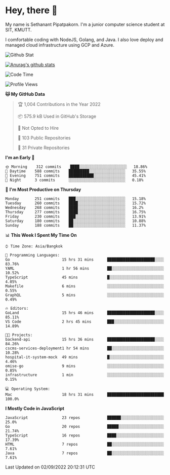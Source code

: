 # Hey, there 🙌
My name is Sethanant Pipatpakorn. I'm a junior computer science student at SIT, KMUTT.

I comfortable coding with NodeJS, Golang, and Java. I also love deploy and managed cloud infrastructure using GCP and Azure.

![Github Stat](https://github-profile-summary-cards.vercel.app/api/cards/profile-details?username=thetkpark&theme=dracula)

[![Anurag's github stats](https://github-readme-stats.vercel.app/api?username=thetkpark&count_private=true&show_icons=true&theme=tokyonight)](https://github.com/anuraghazra/github-readme-stats)

<!--START_SECTION:waka-->
![Code Time](http://img.shields.io/badge/Code%20Time-759%20hrs%2015%20mins-blue)

![Profile Views](http://img.shields.io/badge/Profile%20Views-0-blue)

**🐱 My GitHub Data** 

> 🏆 1,004 Contributions in the Year 2022
 > 
> 📦 575.9 kB Used in GitHub's Storage 
 > 
> 🚫 Not Opted to Hire
 > 
> 📜 103 Public Repositories 
 > 
> 🔑 31 Private Repositories  
 > 
**I'm an Early 🐤** 

```text
🌞 Morning    312 commits    ████░░░░░░░░░░░░░░░░░░░░░   18.86% 
🌆 Daytime    588 commits    █████████░░░░░░░░░░░░░░░░   35.55% 
🌃 Evening    751 commits    ███████████░░░░░░░░░░░░░░   45.41% 
🌙 Night      3 commits      ░░░░░░░░░░░░░░░░░░░░░░░░░   0.18%

```
📅 **I'm Most Productive on Thursday** 

```text
Monday       251 commits    ███░░░░░░░░░░░░░░░░░░░░░░   15.18% 
Tuesday      260 commits    ████░░░░░░░░░░░░░░░░░░░░░   15.72% 
Wednesday    268 commits    ████░░░░░░░░░░░░░░░░░░░░░   16.2% 
Thursday     277 commits    ████░░░░░░░░░░░░░░░░░░░░░   16.75% 
Friday       230 commits    ███░░░░░░░░░░░░░░░░░░░░░░   13.91% 
Saturday     180 commits    ██░░░░░░░░░░░░░░░░░░░░░░░   10.88% 
Sunday       188 commits    ██░░░░░░░░░░░░░░░░░░░░░░░   11.37%

```


📊 **This Week I Spent My Time On** 

```text
⌚︎ Time Zone: Asia/Bangkok

💬 Programming Languages: 
Go                       15 hrs 31 mins      █████████████████████░░░░   83.76% 
YAML                     1 hr 56 mins        ██░░░░░░░░░░░░░░░░░░░░░░░   10.52% 
TypeScript               45 mins             █░░░░░░░░░░░░░░░░░░░░░░░░   4.05% 
Makefile                 6 mins              ░░░░░░░░░░░░░░░░░░░░░░░░░   0.55% 
GraphQL                  5 mins              ░░░░░░░░░░░░░░░░░░░░░░░░░   0.49%

🔥 Editors: 
GoLand                   15 hrs 46 mins      █████████████████████░░░░   85.11% 
VS Code                  2 hrs 45 mins       ███░░░░░░░░░░░░░░░░░░░░░░   14.89%

🐱‍💻 Projects: 
backend-api              15 hrs 36 mins      █████████████████████░░░░   84.26% 
cscms-services-deployment1 hr 54 mins        ██░░░░░░░░░░░░░░░░░░░░░░░   10.28% 
hospital-it-system-mock  49 mins             █░░░░░░░░░░░░░░░░░░░░░░░░   4.46% 
omise-go                 9 mins              ░░░░░░░░░░░░░░░░░░░░░░░░░   0.85% 
infrastructure           1 min               ░░░░░░░░░░░░░░░░░░░░░░░░░   0.15%

💻 Operating System: 
Mac                      18 hrs 31 mins      █████████████████████████   100.0%

```

**I Mostly Code in JavaScript** 

```text
JavaScript               23 repos            ██████░░░░░░░░░░░░░░░░░░░   25.0% 
Go                       20 repos            █████░░░░░░░░░░░░░░░░░░░░   21.74% 
TypeScript               16 repos            ████░░░░░░░░░░░░░░░░░░░░░   17.39% 
HTML                     7 repos             ██░░░░░░░░░░░░░░░░░░░░░░░   7.61% 
Java                     7 repos             ██░░░░░░░░░░░░░░░░░░░░░░░   7.61%

```



 Last Updated on 02/09/2022 20:12:31 UTC
<!--END_SECTION:waka-->
